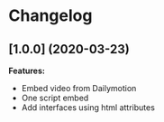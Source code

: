 # Changelog

## [1.0.0] (2020-03-23)

**Features:**
- Embed video from Dailymotion
- One script embed
- Add interfaces using html attributes